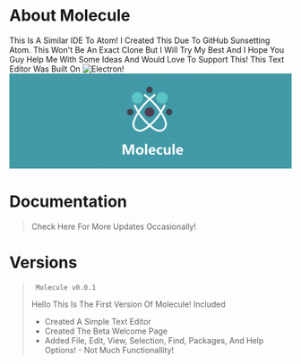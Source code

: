 # About Molecule
This Is A Similar IDE To Atom! I Created This Due To GitHub Sunsetting Atom. This Won't Be An Exact Clone But I Will Try My Best And I Hope You Guy Help Me With Some Ideas And Would Love To Support This! This Text Editor Was Built On ![Electron](https://github.com/electron/electron)!
![alt text](https://raw.githubusercontent.com/TheMrRedstone/Molecule/main/Assets/MoleculeBanner.png)

# Documentation
> Check Here For More Updates Occasionally!

# Versions


>
>      Molecule v0.0.1
> Hello This Is The First Version Of Molecule!
> Included
> - Created A Simple Text Editor
> - Created The Beta Welcome Page
> - Added File, Edit, View, Selection, Find, Packages, And Help Options! - Not Much Functionallity!

